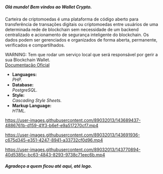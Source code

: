 <h5>Olá mundo! Bem vindos ao Wallet Crypto.</h5>
<p>Carteira de criptomoedas é uma plataforma de código aberto para transferência de transações digitais ou criptomoedas entre usuários de uma determinada rede de blockchain sem necessidade de um backend centralizado e acionamento de segurança inteligente do blockchain. Os dados podem ser gerenciados e organizados de forma aberta, permanente, verificados e compartilhados. </p>
<span>WARNING: Tem que rodar um serviço local que será responsável por gerir a sua Blockchain Wallet. <br /><a href="https://www.blockchain.com/pt/api/blockchain_wallet_api">Documentação Oficial</a></span>
<br />


<ul>
<li>
  <strong>Languages: <br /></strong>
  <i>PHP.</i>
 </li>

<li>
  <strong>Database: </br /></strong>
  <i>PostgreSQL.</i>
</li>

<li>
  <strong>Style: <br /></strong>
  <i>Cascading Style Sheets.</i>
</li>

<li>
  <strong>Markup Language: <br /></strong>
  <i>HTML.</i>
</li>
</ul>




https://user-images.githubusercontent.com/89032013/143689437-4886761b-d159-41f3-b6ef-e9a517270cf7.mp4



https://user-images.githubusercontent.com/89032013/143691936-c675d345-e351-4247-8941-a33732cf0d96.mp4


https://user-images.githubusercontent.com/89032013/143770894-40d5385c-bc63-4843-8293-9738c71eec6b.mp4





<h5>Agradeço a quem ficou até aqui, até logo.</h5>
